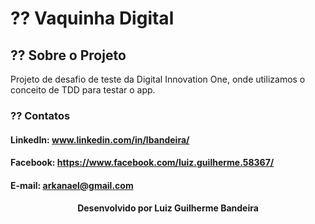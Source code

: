 # ?? Vaquinha Digital

## ?? Sobre o Projeto
Projeto de desafio de teste da Digital Innovation One, onde utilizamos o conceito de TDD para testar o app.

### ?? Contatos

<h4>LinkedIn: <a href="https://www.linkedin.com/in/lbandeira/">www.linkedin.com/in/lbandeira/</a></h4>
<h4>Facebook: <a href="https://www.facebook.com/luiz.guilherme.58367/">https://www.facebook.com/luiz.guilherme.58367/</a></h4>
<h4>E-mail: <a href="mailto://arkanael@gmailcom/">arkanael@gmail.com</a></h4>


<h4 align=center>Desenvolvido por Luiz Guilherme Bandeira</a></h4>